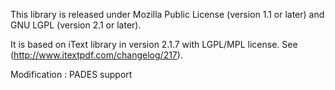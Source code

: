 This library is released under Mozilla Public License (version 1.1 or later) and GNU LGPL (version 2.1 or later).

It is based on iText library in version 2.1.7 with LGPL/MPL license. See (http://www.itextpdf.com/changelog/217).

Modification : PADES support
